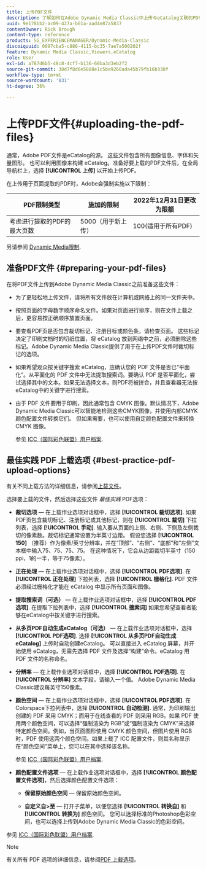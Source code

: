 ```yaml
---
title: 上传PDF文件
description: 了解如何在Adobe Dynamic Media Classic中上传与eCatalog关联的PDF文件。
uuid: 9e178bb2-ac09-427a-b61a-aad4e87a5837
contentOwner: Rick Brough
content-type: reference
products: SG_EXPERIENCEMANAGER/Dynamic-Media-Classic
discoiquuid: 0097cba5-c886-4115-bc35-7ae7a500202f
feature: Dynamic Media Classic,Viewers,eCatalog
role: User
exl-id: a787d6b5-48c8-4cf7-b136-60ba3d3eb2f2
source-git-commit: 38d7f8d6e5888e1c5ba9260ada45b79fb16b338f
workflow-type: tm+mt
source-wordcount: '831'
ht-degree: 36%

---
```


# 上传PDF文件{#uploading-the-pdf-files}

通常，Adobe PDF文件是eCatalog的源。 这些文件包含所有图像信息、字体和矢量图形。 也可以利用图像来构建 eCatalog。准备好要上载的PDF文件后，在全局导航栏上，选择 **[!UICONTROL 上传]** 以开始上传PDF。

在上传用于页面提取的PDF时，Adobe会强制实施以下限制：

| PDF限制类型 | 施加的限制 | 2022年12月31日更改为限额 |
| --- | --- | --- |
| 考虑进行提取的PDF的最大页数 | 5000（用于新上传） | 100(适用于所有PDF) |

另请参阅 [Dynamic Media限制](/help/using/limitations.md).

## 准备PDF文件 {#preparing-your-pdf-files}

在将PDF文件上传到Adobe Dynamic Media Classic之前准备这些文件：

* 为了更轻松地上传文件，请将所有文件放在计算机或网络上的同一文件夹中。
* 按照页面的字母数字顺序命名文件。如果对页面进行排序，则在文件上载之后，更容易按正确顺序放置页面。
* 要查看PDF页是否包含裁切标记、注册目标或颜色条，请检查页面。 这些标记决定了印刷文档时的切纸位置，将 eCatalog 放到网络中之前，必须删除这些标记。Adobe Dynamic Media Classic提供了用于在上传PDF文件时裁切标记的选项。
* 如果希望观众按关键字搜索 eCatalog，应确认您的 PDF 文件是否已“平面化”。从平面化的 PDF 文件中无法提取搜索词。要确认 PDF 是否平面化，尝试选择其中的文本。如果无法选择文本，则PDF将被拼合，并且查看器无法按eCatalog中的关键字进行搜索。
* 由于 PDF 文件要用于印刷，因此通常包含 CMYK 图像。默认情况下，Adobe Dynamic Media Classic可以智能地检测这些CMYK图像，并使用内部CMYK颜色配置文件转换它们。 但如果需要，也可以使用自定颜色配置文件来转换 CMYK 图像。

   参见 [ICC（国际彩色联盟）用户档案](icc-profiles.md#icc_profiles).

## 最佳实践 PDF 上载选项 {#best-practice-pdf-upload-options}

有关不同上载方法的详细信息，请参阅[上载文件](uploading-files.md#uploading_your_files)。

选择要上载的文件，然后选择这些文件 *最佳实践* PDF选项：

* **裁切选项**  — 在上载作业选项对话框中，选择 **[!UICONTROL 裁切选项]**. 如果PDF页包含裁切标记、注册标记或其他标记，则在 **[!UICONTROL 裁切]** 下拉列表，选择 **[!UICONTROL 手动]**. 输入要从页面的上侧、右侧、下侧及左侧裁切的像素数。裁切标记通常设置为半英寸边距。 假设您选择 **[!UICONTROL 150]** （推荐）作为像素/英寸分辨率，并在“顶部”、“右侧”、“底部”和“左侧”文本框中输入75、75、75、75。 在这种情况下，它会从边距裁切半英寸（150 ppi，1的一半，等于75像素）。

* **正在处理**  — 在上载作业选项对话框中，选择 **[!UICONTROL PDF选项]**. 在 **[!UICONTROL 正在处理]** 下拉列表，选择 **[!UICONTROL 栅格化]**. PDF 文件必须经过栅格化才能在 eCatalog 中显示所有页面和图像。

* **提取搜索词（可选）**  — 在上载作业选项对话框中，选择 **[!UICONTROL PDF选项]**. 在提取下拉列表中，选择 **[!UICONTROL 搜索词]** 如果您希望查看者能够在eCatalog中按关键字进行搜索。

* **从多页PDF自动生成eCatalog（可选）**  — 在上载作业选项对话框中，选择 **[!UICONTROL PDF选项]**. 选择 **[!UICONTROL 从多页PDF自动生成eCatalog]** 上传时自动创建eCatalog。 可以直接进入 eCatalog 屏幕，并开始使用 eCatalog，无需先选择 PDF 文件及选择“构建”命令。eCatalog 用 PDF 文件的名称命名。

* **分辨率**  — 在上载作业选项对话框中，选择 **[!UICONTROL PDF选项]**. 在 **[!UICONTROL 分辨率]** 文本字段，请输入一个值。 Adobe Dynamic Media Classic建议每英寸150像素。

* **颜色空间**  — 在上载作业选项对话框中，选择 **[!UICONTROL PDF选项]**. 在Colorspace下拉列表中，选择 **[!UICONTROL 自动检测]**. 通常，为印刷输出创建的 PDF 采用 CMYK；而用于在线查看的 PDF 则采用 RGB。如果 PDF 使用两个颜色空间，可以选择“强制渲染为 RGB”或“强制渲染为 CMYK”来选择特定颜色空间。例如，当页面图形使用 CMYK 颜色空间，但图片使用 RGB 时，PDF 使用这两个颜色空间。如果上载了 ICC 配置文件，则其名称显示在“颜色空间”菜单上，您可以在其中选择该名称。

   参见 [ICC（国际彩色联盟）用户档案](/help/using/icc-profiles.md).

* **颜色配置文件选项**  — 在上载作业选项对话框中，选择 **[!UICONTROL 颜色配置文件选项]**，然后选择颜色配置文件选项：

   * **保留原始颜色空间**  — 保留原始颜色空间。

   * **自定义自>至**  — 打开子菜单，以便您选择 **[!UICONTROL 转换自]** 和 **[!UICONTROL 转换为]** 颜色空间。 您可以选择标准的Photoshop色彩空间，也可以选择上传到Adobe Dynamic Media Classic的色彩空间。

<!-- * **Convert To SRGB** - Converts to SRGB (Standard Red Green Blue). SRGB is the recommended color space for displaying images on web pages. -->

参见 [ICC（国际彩色联盟）用户档案](icc-profiles.md#icc_profiles).

>[!NOTE]
>
>有关所有 PDF 选项的详细信息，请参阅[PDF 上载选项](pdfs.md#pdf_upload_options)。
